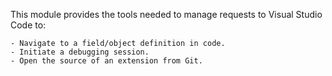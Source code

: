 This module provides the tools needed to manage requests to Visual Studio Code to:

    - Navigate to a field/object definition in code.
    - Initiate a debugging session.
    - Open the source of an extension from Git.